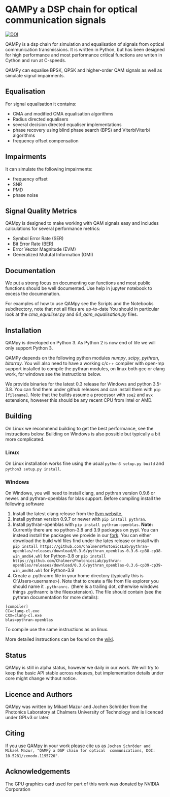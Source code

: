# QAMPy a DSP chain for optical communication signals

[![DOI](https://zenodo.org/badge/124787512.svg)](https://zenodo.org/badge/latestdoi/124787512)

<!-- start description -->
QAMPy is a dsp chain for simulation and equalisation of signals from optical communication transmissions.
It is written in Python, but has been designed for high performance and most performance critical 
functions are writen in Cython and run at C-speeds. 

QAMPy can equalise BPSK, QPSK and higher-order QAM signals as well as simulate signal impairments. 

## Equalisation 

For signal equalisation it contains:

 * CMA and modified CMA equalisation algorithms 
 * Radius directed equalisers
 * several decision directed equaliser implementations 
 * phase recovery using blind phase search (BPS) and ViterbiViterbi algorithms
 * frequency offset compensation
 
## Impairments
 
It can simulate the following impairments:

 * frequency offset
 * SNR
 * PMD
 * phase noise
 
## Signal Quality Metrics

QAMpy is designed to make working with QAM signals easy and includes calculations for several
performance metrics:

 * Symbol Error Rate (SER)
 * Bit Error Rate (BER)
 * Error Vector Magnitude (EVM)
 * Generalized Mututal Information (GMI)
 
<!-- end description -->

## Documentation

We put a strong focus on documenting our functions and most public functions should be well documented. 
Use help in jupyter notebook to excess the documenation.

For examples of how to use QAMpy see the Scripts and the Notebooks subdirectory, note that not all files are up-to-date
You should in particular look at the *cma_equaliser.py* and *64_qam_equalisation.py* files. 

## Installation

QAMpy is developed on Python 3. As Python 2 is now end of life we will only support Python 3.

QAMPy depends on the following python modules *numpy*, *scipy*, *pythran*, *bitarray*. You will also need to have a 
working c/c++ compiler with open-mp support installed to compile the pythran modules, on linux both gcc or clang work, for
windows see the instructions below.

We provide binaries for the latest 0.3 release for Windows and python 3.5-3.8. You can find them under github releases and can 
install them with `pip [filename]`. Note that the builds assume a processor with `sse2` and `avx` extensions, however this should 
be any recent CPU from Intel or AMD. 

## Building 

On Linux we recommend building to get the best performance, see the instructions below. Building on Windows is also possible 
but typically a bit more complicated.

### Linux

On Linux installation works fine using the usual `python3 setup.py build` and `python3 setup.py install`.

### Windows

On Windows, you will need to install clang, and pythran version 0.9.6 or newer. 
and pythran-openblas for blas support. Before compiling install the following software
1. Install the latest clang release from the [llvm website](https://clang.llvm.org/get_started.html), 
2. Install pythran version 0.9.7 or newer with `pip install pythran`.
3. Install pythran-openblas with `pip install pythran-openblas`.
   __Note:__ Currently there are no python-3.8 and 3.9 packages on pypi. You can instead install the packages we provide in our 
   [fork](https://github.com/ChalmersPhotonicsLab/pythran-openblas). You can either download the build whl files find under the lates release or 
   install with `pip install https://github.com/ChalmersPhotonicsLab/pythran-openblas/releases/download/0.3.6/pythran_openblas-0.3.6-cp38-cp38-win_amd64.whl` for Python-3.8
   or `pip install https://github.com/ChalmersPhotonicsLab/pythran-openblas/releases/download/0.3.6/pythran_openblas-0.3.6-cp39-cp39-win_amd64.whl` for Python-3.9
4. Create a .pythranrc file in your home directory (typically this is C:\Users\<username>). Note that to create a file 
from file explorer you should name it `.pythranrc.` (there is a trailing dot, otherwise windows things .pythranrc is the fileexstension).
The file should contain (see the pythran documentation for more details):
```
[compiler]
CC=clang-cl.exe
CXX=clang-cl.exe
blas=pythran-openblas
```

To compile use the same instructions as on linux. 

More detailed instructions can be found on the [wiki](https://github.com/ChalmersPhotonicsLab/QAMpy/wiki/Installation).


## Status

QAMpy is still in alpha status, however we daily in our work. We will try to keep the basic API stable
across releases, but implementation details under core might change without notice.

## Licence and Authors

QAMpy was written by Mikael Mazur and Jochen Schröder from the Photonics Laboratory at Chalmers University of Technology 
and is licenced under GPLv3 or later. 

## Citing

If you use QAMpy in your work please cite us as `Jochen Schröder and Mikael Mazur, "QAMPy a DSP chain for optical 
communications, DOI: 10.5281/zenodo.1195720"`.

## Acknowledgements
The GPU graphics card used for part of this work was donated by NVIDIA Corporation

